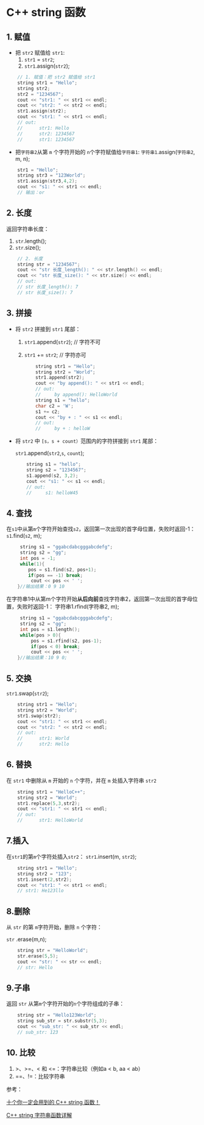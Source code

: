 

# C++ string 函数

## 1. 赋值

* 把 `str2` 赋值给 `str1`:
  1. `str1` = `str2`;
  2. `str1`.assign(`str2`);

```c++
    // 1. 赋值：把 str2 赋值给 str1
    string str1 = "Hello";
    string str2;
    str2 = "1234567";
    cout << "str1: " << str1 << endl;
    cout << "str2: " << str2 << endl;
    str1.assign(str2);
    cout << "str1: " << str1 << endl;
    // out:
    //      str1: Hello
    //      str2: 1234567
    //      str1: 1234567
```

* 把`字符串2`从第 `m` 个字符开始的 `n`个字符赋值给`字符串1`:
  `字符串1`.assign(`字符串2`, m, n);

```C++
    str1 = "Hello";
    string str3 = "123World";
    str1.assign(str3,4,2);
    cout << "s1: " << str1 << endl;
    // 输出：or
```

## 2. 长度

返回字符串长度：

1. `str`.length();
2. `str`.size();

```c++
    // 2. 长度
    string str = "1234567";
    cout << "str 长度_length(): " << str.length() << endl;
    cout << "str 长度_size(): " << str.size() << endl;
    // out:
    // str 长度_length(): 7
    // str 长度_size(): 7
```

## 3. 拼接

* 将 `str2` 拼接到 `str1` 尾部：

  1. `str1`.append(`str2`);  // 字符不可

  2. `str1` += `str2`; // 字符亦可

     ```c++
         string str1 = "Hello";
         string str2 = "World";
         str1.append(str2);
         cout << "by append(): " << str1 << endl;
     	 // out:
     	 //     by append(): HelloWorld
         string s1 = "hello";
         char c2 = 'W';
         s1 += c2;
         cout << "by + : " << s1 << endl;
     	 // out:
     	 //     by + : helloW
     ```

* 将 `str2` 中 `[s，s + count）`范围内的字符拼接到 `str1` 尾部：

  `str1`.append(`str2`,`s`, `count`);

  ```c++
      string s1 = "hello";
      string s2 = "1234567";
      s1.append(s2, 3,2);
      cout << "s1: " << s1 << endl;
      // out:
      //     s1: helloW45
  ```

## 4. 查找

在`s1`中从第`m`个字符开始查找`s2`，返回第一次出现的首字母位置，失败时返回-1： 
`s1`.find(`s2`, m);

```c++
     string s1 = "ggabcdabcgggabcdefg";
     string s2 = "gg";
     int pos = -1;
     while(1){    
        pos = s1.find(s2, pos+1);    
        if(pos == -1) break;    
         cout << pos << ' ';
    }//输出结果：0 9 10 
```

在字符串1中从第m个字符开始**从后向前**查找字符串2，返回第一次出现的首字母位置，失败时返回-1： 
字符串1.rfind(字符串2, m);

```c++
     string s1 = "ggabcdabcgggabcdefg";
     string s2 = "gg";
     int pos = s1.length();
     while(pos > 0){    
         pos = s1.rfind(s2, pos-1);    
         if(pos < 0) break;    
         cout << pos << ' ';
    }//输出结果：10 9 0;
```

## 5. 交换

`str1`.swap(`str2`);

```c++
    string str1 = "Hello";
    string str2 = "World";
    str1.swap(str2);
    cout << "str1: " << str1 << endl;
    cout << "str2: " << str2 << endl;
    // out:
    //		str1: World
    //		str2: Hello
```

## 6. 替换

在 `str1`  中删除从 `m` 开始的 `n` 个字符，并在 `m` 处插入字符串 `str2`

```c++
    string str1 = "HelloC++";
    string str2 = "World";
    str1.replace(5,3,str2);
    cout << "str1: " << str1 << endl;
    // out:
    //		str1: HelloWorld
```

## 7.插入

在`str1`的第`m`个字符处插入`str2`： 
`str1`.insert(m, `str2`);

```c++
    string str1 = "Hello";
    string str2 = "123";
    str1.insert(2,str2);
    cout << "str1: " << str1 << endl;
    // str1: He123llo
```

## 8.删除

从 `str` 的第 `m`字符开始，删除 `n` 个字符：

`str` .erase(m,n);

```c++
    string str = "HelloWorld";
    str.erase(5,5);
    cout << "str: " << str << endl;
    // str: Hello
```

## 9.子串

返回 `str` 从第`m`个字符开始的`n`个字符组成的子串：

```c++
    string str = "Hello123World";
    string sub_str = str.substr(5,3);
    cout << "sub_str: " << sub_str << endl;
    // sub_str: 123
```

## 10. 比较

1. \>、>=、< 和 <=：字符串比较（例如a < b, aa < ab）
2. ==、!=：比较字符串

参考：

[十个你一定会用到的 C++ string 函数！](https://www.zybuluo.com/RabbitHu/note/658924)

[C++ string 字符串函数详解](https://www.renfei.org/blog/introduction-to-cpp-string.html)



